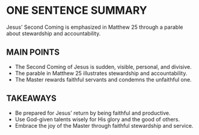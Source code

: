 # ONE SENTENCE SUMMARY

Jesus' Second Coming is emphasized in Matthew 25 through a parable about stewardship and accountability.

## MAIN POINTS

- The Second Coming of Jesus is sudden, visible, personal, and divisive.
- The parable in Matthew 25 illustrates stewardship and accountability.
- The Master rewards faithful servants and condemns the unfaithful one.

## TAKEAWAYS

- Be prepared for Jesus' return by being faithful and productive.
- Use God-given talents wisely for His glory and the good of others.
- Embrace the joy of the Master through faithful stewardship and service.
